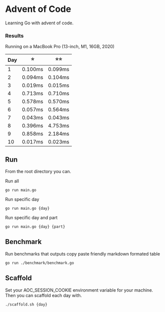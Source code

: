 # Advent of Code

Learning Go with advent of code.


### Results

Running on a MacBook Pro (13-inch, M1, 16GB, 2020) 

| Day | ⭐️      | ⭐️⭐️     |
|-----|---------|---------|
| 1   | 0.100ms | 0.099ms |
| 2   | 0.094ms | 0.104ms |
| 3   | 0.019ms | 0.015ms |
| 4   | 0.713ms | 0.710ms |
| 5   | 0.578ms | 0.570ms |
| 6   | 0.057ms | 0.564ms |
| 7   | 0.043ms | 0.043ms |
| 8   | 0.396ms | 4.753ms |
| 9   | 0.858ms | 2.184ms |
| 10  | 0.017ms | 0.023ms |


## Run
From the root directory you can.

Run all
```
go run main.go
```

Run specific day
```
go run main.go {day}
```

Run specific day and part
```
go run main.go {day} {part}
```

## Benchmark
Run benchmarks that outputs copy paste friendly markdown formated table
```
go run ./benchmark/benchmark.go
```

## Scaffold
Set your AOC_SESSION_COOKIE environment variable for your machine. Then you can scaffold each day with. 

```
./scaffold.sh {day}
```
